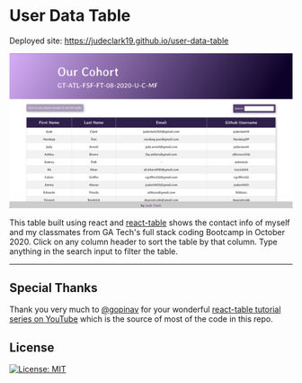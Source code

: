 # User Data Table

Deployed site: https://judeclark19.github.io/user-data-table

![Our Cohort table screenshot](./data-table-ss.png)

This table built using react and [react-table](https://react-table.tanstack.com/) shows the contact info of myself and my classmates from GA Tech's full stack coding Bootcamp in October 2020. Click on any column header to sort the table by that column. Type anything in the search input to filter the table.

---

## Special Thanks

Thank you very much to [@gopinav](https://github.com/gopinav) for your wonderful [react-table tutorial series on YouTube](https://www.youtube.com/playlist?list=PLC3y8-rFHvwgWTSrDiwmUsl4ZvipOw9Cz)
which is the source of most of the code in this repo.

## License

[![License: MIT](https://img.shields.io/badge/License-MIT-yellow.svg)](https://opensource.org/licenses/MIT)
